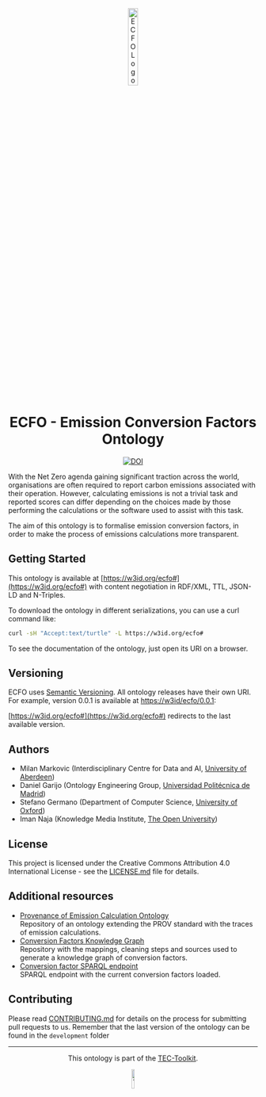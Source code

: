 <div style="text-align: center">

  <img src="https://tec-toolkit.github.io/assets/Logo%20ECFO.svg" alt="ECFO Logo" width=20% />

# ECFO - Emission Conversion Factors Ontology

[![DOI](https://zenodo.org/badge/566369718.svg)](https://zenodo.org/badge/latestdoi/566369718)

</div>

With the Net Zero agenda gaining significant traction across the world, organisations are often required to report carbon emissions associated with their operation.
However, calculating emissions is not a trivial task and reported scores can differ depending on the choices made by those performing the calculations or the software used to assist with this task.

The aim of this ontology is to formalise emission conversion factors, in order to make the process of emissions calculations more transparent.

## Getting Started

This ontology is available at [https://w3id.org/ecfo#](https://w3id.org/ecfo#) with content negotiation in RDF/XML, TTL, JSON-LD and N-Triples.

To download the ontology in different serializations, you can use a curl command like:

```sh
curl -sH "Accept:text/turtle" -L https://w3id.org/ecfo#
```

To see the documentation of the ontology, just open its URI on a browser.

<!-- ## Deployment

Add additional notes about how to deploy this on a live system

## Built With

 -->

## Versioning

ECFO uses [Semantic Versioning](http://semver.org).
All ontology releases have their own URI.
For example, version 0.0.1 is available at [https://w3id/ecfo/0.0.1](https://w3id.org/ecfo/0.0.1):

[https://w3id.org/ecfo#](https://w3id.org/ecfo#) redirects to the last available version.

## Authors

* Milan Markovic (Interdisciplinary Centre for Data and AI, [University of Aberdeen](https://www.abdn.ac.uk))
* Daniel Garijo (Ontology Engineering Group, [Universidad Politécnica de Madrid](https://www.upm.es))
* Stefano Germano (Department of Computer Science, [University of Oxford](https://www.cs.ox.ac.uk))
* Iman Naja (Knowledge Media Institute, [The Open University](https://www.open.ac.uk))

## License

This project is licensed under the Creative Commons Attribution 4.0 International License - see the [LICENSE.md](LICENSE.md) file for details.

<!-- ## Acknowledgments -->

## Additional resources

* [Provenance of Emission Calculation Ontology](https://github.com/EATS-UoA/peco)  
  Repository of an ontology extending the PROV standard with the traces of emission calculations.
* [Conversion Factors Knowledge Graph](https://github.com/EATS-UoA/cfkg)  
  Repository with the mappings, cleaning steps and sources used to generate a knowledge graph of conversion factors.
* [Conversion factor SPARQL endpoint](https://sparql.cf.linkeddata.es/)  
  SPARQL endpoint with the current conversion factors loaded.

## Contributing

Please read [CONTRIBUTING.md](CONTRIBUTING.md) for details on the process for submitting pull requests to us. Remember that the last version of the ontology can be found in the `development` folder

---

<div style="text-align: center">

  This ontology is part of the [TEC-Toolkit](https://github.com/TEC-Toolkit).

  <img src="https://tec-toolkit.github.io/assets/Logo%20TEC.svg" alt="TEC-Toolkit Logo" width=10%/>

</div>

